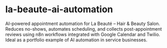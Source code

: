 # la-beaute-ai-automation
AI-powered appointment automation for La Beauté – Hair &amp; Beauty Salon. Reduces no-shows, automates scheduling, and collects post-appointment reviews using n8n workflows integrated with Google Calendar and Twilio. Ideal as a portfolio example of AI automation in service businesses.
